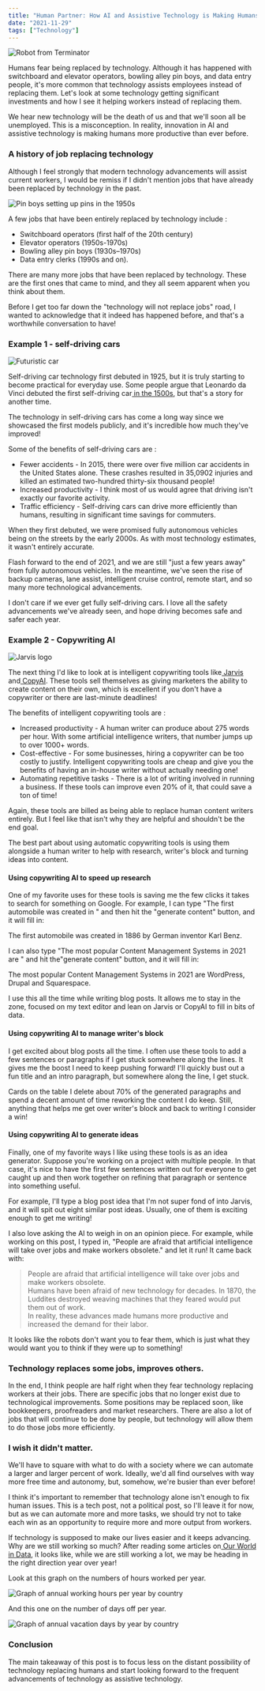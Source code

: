 ```yaml
---
title: "Human Partner: How AI and Assistive Technology is Making Humans More Productive"
date: "2021-11-29"
tags: ["Technology"]
---
```


![Robot from Terminator](/img/robot.jpg)

Humans fear being replaced by technology. Although it has happened with switchboard and elevator operators, bowling alley pin boys, and data entry people, it's more common that technology assists employees instead of replacing them. Let's look at some technology getting significant investments and how I see it helping workers instead of replacing them.

We hear new technology will be the death of us and that we'll soon all be unemployed. This is a misconception. In reality, innovation in AI and assistive technology is making humans more productive than ever before.

### A history of job replacing technology

Although I feel strongly that modern technology advancements will assist current workers, I would be remiss if I didn't mention jobs that have already been replaced by technology in the past.

![Pin boys setting up pins in the 1950s](/img/pinboys.jpg)

A few jobs that have been entirely replaced by technology include :

- Switchboard operators (first half of the 20th century)
- Elevator operators (1950s-1970s)
- Bowling alley pin boys (1930s–1970s)
- Data entry clerks (1990s and on).

There are many more jobs that have been replaced by technology. These are the first ones that came to mind, and they all seem apparent when you think about them.

Before I get too far down the "technology will not replace jobs" road, I wanted to acknowledge that it indeed has happened before, and that's a worthwhile conversation to have!

### Example 1 - self-driving cars

![Futuristic car](/img/self-driving-car.png)

Self-driving car technology first debuted in 1925, but it is truly starting to become practical for everyday use. Some people argue that Leonardo da Vinci debuted the first self-driving car[ in the 1500s](https://www.tomorrowsworldtoday.com/2021/08/09/history-of-autonomous-cars/), but that's a story for another time.

The technology in self-driving cars has come a long way since we showcased the first models publicly, and it's incredible how much they've improved!

Some of the benefits of self-driving cars are :

- Fewer accidents - In 2015, there were over five million car accidents in the United States alone. These crashes resulted in 35,0902 injuries and killed an estimated two-hundred thirty-six thousand people!
- Increased productivity - I think most of us would agree that driving isn't exactly our favorite activity.
- Traffic efficiency - Self-driving cars can drive more efficiently than humans, resulting in significant time savings for commuters.

When they first debuted, we were promised fully autonomous vehicles being on the streets by the early 2000s. As with most technology estimates, it wasn't entirely accurate.

Flash forward to the end of 2021, and we are still "just a few years away" from fully autonomous vehicles. In the meantime, we've seen the rise of backup cameras, lane assist, intelligent cruise control, remote start, and so many more technological advancements.

I don't care if we ever get fully self-driving cars. I love all the safety advancements we've already seen, and hope driving becomes safe and safer each year.

### Example 2 - Copywriting AI

![Jarvis logo](/img/jarvis.jpeg)

The next thing I'd like to look at is intelligent copywriting tools like[ Jarvis](https://www.jarvis.ai/) and[ CopyAI](https://www.copy.ai/). These tools sell themselves as giving marketers the ability to create content on their own, which is excellent if you don't have a copywriter or there are last-minute deadlines!

The benefits of intelligent copywriting tools are :

- Increased productivity - A human writer can produce about 275 words per hour. With some artificial intelligence writers, that number jumps up to over 1000+ words.
- Cost-effective - For some businesses, hiring a copywriter can be too costly to justify. Intelligent copywriting tools are cheap and give you the benefits of having an in-house writer without actually needing one!
- Automating repetitive tasks - There is a lot of writing involved in running a business. If these tools can improve even 20% of it, that could save a ton of time!

Again, these tools are billed as being able to replace human content writers entirely. But I feel like that isn't why they are helpful and shouldn't be the end goal.

The best part about using automatic copywriting tools is using them alongside a human writer to help with research, writer's block and turning ideas into content.

#### Using copywriting AI to speed up research

One of my favorite uses for these tools is saving me the few clicks it takes to search for something on Google. For example, I can type "The first automobile was created in " and then hit the "generate content" button, and it will fill in:

The first automobile was created in 1886 by German inventor Karl Benz.

I can also type "The most popular Content Management Systems in 2021 are " and hit the"generate content" button, and it will fill in:

The most popular Content Management Systems in 2021 are WordPress, Drupal and Squarespace.

I use this all the time while writing blog posts. It allows me to stay in the zone, focused on my text editor and lean on Jarvis or CopyAI to fill in bits of data.

#### Using copywriting AI to manage writer's block

I get excited about blog posts all the time. I often use these tools to add a few sentences or paragraphs if I get stuck somewhere along the lines. It gives me the boost I need to keep pushing forward! I'll quickly bust out a fun title and an intro paragraph, but somewhere along the line, I get stuck.

Cards on the table I delete about 70% of the generated paragraphs and spend a decent amount of time reworking the content I do keep. Still, anything that helps me get over writer's block and back to writing I consider a win!

#### Using copywriting AI to generate ideas

Finally, one of my favorite ways I like using these tools is as an idea generator. Suppose you're working on a project with multiple people. In that case, it's nice to have the first few sentences written out for everyone to get caught up and then work together on refining that paragraph or sentence into something useful.

For example, I'll type a blog post idea that I'm not super fond of into Jarvis, and it will spit out eight similar post ideas. Usually, one of them is exciting enough to get me writing!

I also love asking the AI to weigh in on an opinion piece. For example, while working on this post, I typed in, "People are afraid that artificial intelligence will take over jobs and make workers obsolete." and let it run! It came back with:

> People are afraid that artificial intelligence will take over jobs and make workers obsolete.
> <br />
> Humans have been afraid of new technology for decades. In 1870, the Luddites destroyed weaving machines that they feared would put them out of work.
> <br />
> In reality, these advances made humans more productive and increased the demand for their labor.

It looks like the robots don't want you to fear them, which is just what they would want you to think if they were up to something!

### Technology replaces some jobs, improves others.

In the end, I think people are half right when they fear technology replacing workers at their jobs. There are specific jobs that no longer exist due to technological improvements. Some positions may be replaced soon, like bookkeepers, proofreaders and market researchers. There are also a lot of jobs that will continue to be done by people, but technology will allow them to do those jobs more efficiently.

### I wish it didn't matter.

We'll have to square with what to do with a society where we can automate a larger and larger percent of work. Ideally, we'd all find ourselves with way more free time and autonomy, but, somehow, we're busier than ever before!

I think it's important to remember that technology alone isn't enough to fix human issues. This is a tech post, not a political post, so I'll leave it for now, but as we can automate more and more tasks, we should try not to take each win as an opportunity to require more and more output from workers.

If technology is supposed to make our lives easier and it keeps advancing. Why are we still working so much? After reading some articles on[ Our World in Data](https://ourworldindata.org/working-more-than-ever), it looks like, while we are still working a lot, we may be heading in the right direction year over year!

Look at this graph on the numbers of hours worked per year.

![Graph of annual working hours per year by country](/img/annual-working-hours-per-worker.png)

And this one on the number of days off per year.

![Graph of annual vacation days by year by country](/img/days-off-from-work-vacations-holidays.png)

### Conclusion

The main takeaway of this post is to focus less on the distant possibility of technology replacing humans and start looking forward to the frequent advancements of technology as assistive technology.
